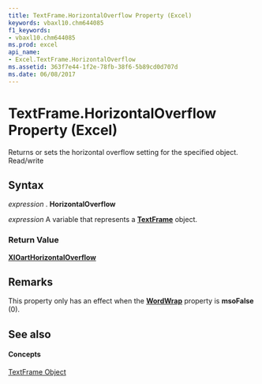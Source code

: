 ```yaml
---
title: TextFrame.HorizontalOverflow Property (Excel)
keywords: vbaxl10.chm644085
f1_keywords:
- vbaxl10.chm644085
ms.prod: excel
api_name:
- Excel.TextFrame.HorizontalOverflow
ms.assetid: 363f7e44-1f2e-78fb-38f6-5b89cd0d707d
ms.date: 06/08/2017
---
```



# TextFrame.HorizontalOverflow Property (Excel)

Returns or sets the horizontal overflow setting for the specified object. Read/write


## Syntax

 _expression_ . **HorizontalOverflow**

 _expression_ A variable that represents a **[TextFrame](Excel.TextFrame.md)** object.


### Return Value

 **[XlOartHorizontalOverflow](Excel.XlOartHorizontalOverflow.md)**


## Remarks

This property only has an effect when the  **[WordWrap](Excel.TextFrame2.WordWrap.md)** property is **msoFalse** (0).


## See also


#### Concepts


[TextFrame Object](Excel.TextFrame.md)

